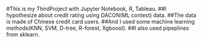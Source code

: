 #This is my ThirdProject with Jupyter Notebook, R, Tableau.
##I hypothesize about credit rating using DACON(ML contest) data.
##The data is made of Chinese credit card users.
##And I used some machine learning methods(KNN, SVM, D-tree, R-forest, Xgboost).
##I also used pipeplines from sklearn.
